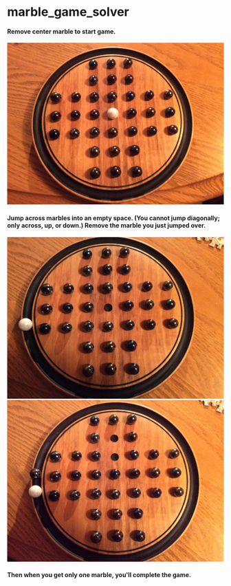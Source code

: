 # marble_game_solver

#### Remove center marble to start game.
![alt tag](https://github.com/ikuto0608/marble_game_solver/blob/master/sample1.jpg)
#### Jump across marbles into an empty space. (You cannot jump diagonally; only across, up, or down.) Remove the marble you just jumped over.
![alt tag](https://github.com/ikuto0608/marble_game_solver/blob/master/sample2.jpg)
![alt tag](https://github.com/ikuto0608/marble_game_solver/blob/master/sample3.jpg)
#### Then when you get only one marble, you'll complete the game.
